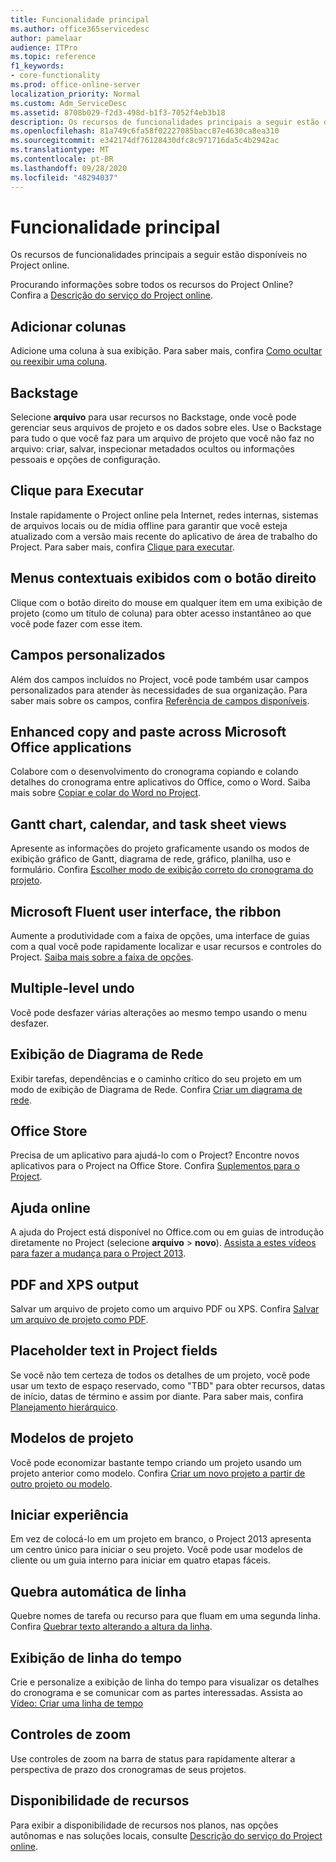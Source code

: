 ```yaml
---
title: Funcionalidade principal
ms.author: office365servicedesc
author: pamelaar
audience: ITPro
ms.topic: reference
f1_keywords:
- core-functionality
ms.prod: office-online-server
localization_priority: Normal
ms.custom: Adm_ServiceDesc
ms.assetid: 8708b029-f2d3-498d-b1f3-7052f4eb3b18
description: Os recursos de funcionalidades principais a seguir estão disponíveis no Project online.
ms.openlocfilehash: 81a749c6fa58f02227085bacc87e4630ca8ea310
ms.sourcegitcommit: e342174df76128430dfc8c971716da5c4b2942ac
ms.translationtype: MT
ms.contentlocale: pt-BR
ms.lasthandoff: 09/28/2020
ms.locfileid: "48294037"
---
```

# <a name="core-functionality"></a>Funcionalidade principal

Os recursos de funcionalidades principais a seguir estão disponíveis no Project online.
  
Procurando informações sobre todos os recursos do Project Online? Confira a [Descrição do serviço do Project online](project-online-service-description.md).
  
## <a name="add-columns"></a>Adicionar colunas

Adicione uma coluna à sua exibição. Para saber mais, confira [Como ocultar ou reexibir uma coluna](https://go.microsoft.com/fwlink/p/?LinkId=271343).
  
## <a name="backstage"></a>Backstage

Selecione **arquivo** para usar recursos no Backstage, onde você pode gerenciar seus arquivos de projeto e os dados sobre eles. Use o Backstage para tudo o que você faz para um arquivo de projeto que você não faz no arquivo: criar, salvar, inspecionar metadados ocultos ou informações pessoais e opções de configuração. 
  
## <a name="click-to-run"></a>Clique para Executar

Instale rapidamente o Project online pela Internet, redes internas, sistemas de arquivos locais ou de mídia offline para garantir que você esteja atualizado com a versão mais recente do aplicativo de área de trabalho do Project. Para saber mais, confira [Clique para executar](https://go.microsoft.com/fwlink/p/?LinkId=271596).
  
## <a name="contextual-right-click-menus"></a>Menus contextuais exibidos com o botão direito

Clique com o botão direito do mouse em qualquer item em uma exibição de projeto (como um título de coluna) para obter acesso instantâneo ao que você pode fazer com esse item.
  
## <a name="custom-fields"></a>Campos personalizados

Além dos campos incluídos no Project, você pode também usar campos personalizados para atender às necessidades de sua organização. Para saber mais sobre os campos, confira [Referência de campos disponíveis](https://support.office.com/article/615a4563-1cc3-40f4-b66f-1b17e793a460).
  
## <a name="enhanced-copy-and-paste-across-microsoft-office-applications"></a>Enhanced copy and paste across Microsoft Office applications

Colabore com o desenvolvimento do cronograma copiando e colando detalhes do cronograma entre aplicativos do Office, como o Word. Saiba mais sobre [Copiar e colar do Word no Project](https://go.microsoft.com/fwlink/p/?LinkId=271330).
  
## <a name="gantt-chart-calendar-and-task-sheet-views"></a>Gantt chart, calendar, and task sheet views

Apresente as informações do projeto graficamente usando os modos de exibição gráfico de Gantt, diagrama de rede, gráfico, planilha, uso e formulário. Confira [Escolher modo de exibição correto do cronograma do projeto](https://go.microsoft.com/fwlink/?LinkId=402905).
  
## <a name="microsoft-fluent-user-interface-the-ribbon"></a>Microsoft Fluent user interface, the ribbon

Aumente a produtividade com a faixa de opções, uma interface de guias com a qual você pode rapidamente localizar e usar recursos e controles do Project. [Saiba mais sobre a faixa de opções](https://go.microsoft.com/fwlink/p/?LinkId=271325).
  
## <a name="multiple-level-undo"></a>Multiple-level undo

Você pode desfazer várias alterações ao mesmo tempo usando o menu desfazer. 
  
## <a name="network-diagram-view"></a>Exibição de Diagrama de Rede

Exibir tarefas, dependências e o caminho crítico do seu projeto em um modo de exibição de Diagrama de Rede. Confira [Criar um diagrama de rede](https://go.microsoft.com/fwlink/p/?LinkId=271338).
  
## <a name="office-store"></a>Office Store

Precisa de um aplicativo para ajudá-lo com o Project? Encontre novos aplicativos para o Project na Office Store. Confira [Suplementos para o Project](https://go.microsoft.com/fwlink/?LinkId=273883).
  
## <a name="online-help"></a>Ajuda online

A ajuda do Project está disponível no Office.com ou em guias de introdução diretamente no Project (selecione **arquivo** \> **novo**). [Assista a estes vídeos para fazer a mudança para o Project 2013](https://go.microsoft.com/fwlink/p/?LinkId=271325).
  
## <a name="pdf-and-xps-output"></a>PDF and XPS output

Salvar um arquivo de projeto como um arquivo PDF ou XPS. Confira [Salvar um arquivo de projeto como PDF](https://go.microsoft.com/fwlink/p/?LinkId=271350).
  
## <a name="placeholder-text-in-project-fields"></a>Placeholder text in Project fields

Se você não tem certeza de todos os detalhes de um projeto, você pode usar um texto de espaço reservado, como "TBD" para obter recursos, datas de início, datas de término e assim por diante. Para saber mais, confira [Planejamento hierárquico](https://go.microsoft.com/fwlink/p/?LinkId=271333).
  
## <a name="project-templates"></a>Modelos de projeto

Você pode economizar bastante tempo criando um projeto usando um projeto anterior como modelo. Confira [Criar um novo projeto a partir de outro projeto ou modelo](https://go.microsoft.com/fwlink/p/?LinkId=271328).
  
## <a name="start-experience"></a>Iniciar experiência

Em vez de colocá-lo em um projeto em branco, o Project 2013 apresenta um centro único para iniciar o seu projeto. Você pode usar modelos de cliente ou um guia interno para iniciar em quatro etapas fáceis.
  
## <a name="text-wrap"></a>Quebra automática de linha

Quebre nomes de tarefa ou recurso para que fluam em uma segunda linha. Confira [Quebrar texto alterando a altura da linha](https://go.microsoft.com/fwlink/p/?LinkId=271344).
  
## <a name="timeline-view"></a>Exibição de linha do tempo

Crie e personalize a exibição de linha do tempo para visualizar os detalhes do cronograma e se comunicar com as partes interessadas. Assista ao [Vídeo: Criar uma linha de tempo](https://go.microsoft.com/fwlink/?LinkId=402912)
  
## <a name="zoom-controls"></a>Controles de zoom

Use controles de zoom na barra de status para rapidamente alterar a perspectiva de prazo dos cronogramas de seus projetos. 
  
## <a name="feature-availability"></a>Disponibilidade de recursos

Para exibir a disponibilidade de recursos nos planos, nas opções autônomas e nas soluções locais, consulte [Descrição do serviço do Project online](project-online-service-description.md).
  

